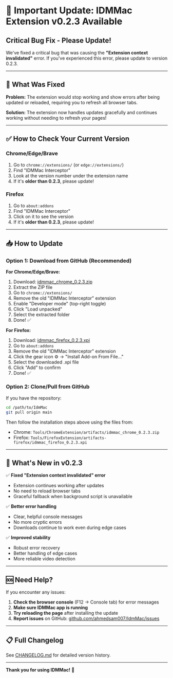 # 🚨 Important Update: IDMMac Extension v0.2.3 Available

## Critical Bug Fix - Please Update!

We've fixed a critical bug that was causing the **"Extension context invalidated"** error. If you've experienced this error, please update to version 0.2.3.

---

## 🐛 What Was Fixed

**Problem:** The extension would stop working and show errors after being updated or reloaded, requiring you to refresh all browser tabs.

**Solution:** The extension now handles updates gracefully and continues working without needing to refresh your pages!

---

## ✅ How to Check Your Current Version

### Chrome/Edge/Brave
1. Go to `chrome://extensions/` (or `edge://extensions/`)
2. Find "IDMMac Interceptor"
3. Look at the version number under the extension name
4. If it's **older than 0.2.3**, please update!

### Firefox
1. Go to `about:addons`
2. Find "IDMMac Interceptor"
3. Click on it to see the version
4. If it's **older than 0.2.3**, please update!

---

## 📥 How to Update

### Option 1: Download from GitHub (Recommended)

**For Chrome/Edge/Brave:**
1. Download: [idmmac_chrome_0.2.3.zip](https://github.com/ahmedsam007/IdmMac/raw/main/Tools/ChromeExtension/artifacts/idmmac_chrome_0.2.3.zip)
2. Extract the ZIP file
3. Go to `chrome://extensions/`
4. Remove the old "IDMMac Interceptor" extension
5. Enable "Developer mode" (top-right toggle)
6. Click "Load unpacked"
7. Select the extracted folder
8. Done! ✅

**For Firefox:**
1. Download: [idmmac_firefox_0.2.3.xpi](https://github.com/ahmedsam007/IdmMac/raw/main/Tools/FirefoxExtension/artifacts-firefox/idmmac_firefox_0.2.3.xpi)
2. Go to `about:addons`
3. Remove the old "IDMMac Interceptor" extension
4. Click the gear icon ⚙️ → "Install Add-on From File..."
5. Select the downloaded .xpi file
6. Click "Add" to confirm
7. Done! ✅

### Option 2: Clone/Pull from GitHub

If you have the repository:
```bash
cd /path/to/IdmMac
git pull origin main
```

Then follow the installation steps above using the files from:
- Chrome: `Tools/ChromeExtension/artifacts/idmmac_chrome_0.2.3.zip`
- Firefox: `Tools/FirefoxExtension/artifacts-firefox/idmmac_firefox_0.2.3.xpi`

---

## 🎉 What's New in v0.2.3

✅ **Fixed "Extension context invalidated" error**
- Extension continues working after updates
- No need to reload browser tabs
- Graceful fallback when background script is unavailable

✅ **Better error handling**
- Clear, helpful console messages
- No more cryptic errors
- Downloads continue to work even during edge cases

✅ **Improved stability**
- Robust error recovery
- Better handling of edge cases
- More reliable video detection

---

## 🆘 Need Help?

If you encounter any issues:

1. **Check the browser console** (F12 → Console tab) for error messages
2. **Make sure IDMMac app is running**
3. **Try reloading the page** after installing the update
4. **Report issues** on GitHub: [github.com/ahmedsam007/IdmMac/issues](https://github.com/ahmedsam007/IdmMac/issues)

---

## 📋 Full Changelog

See [CHANGELOG.md](https://github.com/ahmedsam007/IdmMac/blob/main/Tools/ChromeExtension/CHANGELOG.md) for detailed version history.

---

**Thank you for using IDMMac!** 🙏

